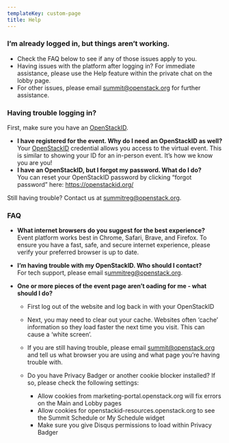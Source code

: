 ```yaml
---
templateKey: custom-page
title: Help
---
```

### I’m already logged in, but things aren’t working.

* Check the FAQ below to see if any of those issues apply to you.
* Having issues with the platform after logging in? For immediate assistance, please use the Help feature within the private chat on the lobby page.
* For other issues, please email [summit@openstack.org](mailto:summit@openstack.org) for further assistance.

### Having trouble logging in?

First, make sure you have an [OpenStackID](https://openstackid.org/).

* **I have registered for the event. Why do I need an OpenStackID as well?**\
  Your [OpenStackID](https://openstackid.org/) credential allows you access to the virtual event. This is similar to showing your ID for an in-person event. It’s how we know you are you!
* **I have an OpenStackID, but I forgot my password. What do I do?**\
  You can reset your OpenStackID password by clicking “forgot password” here: <https://openstackid.org/>

Still having trouble? Contact us at [summitreg@openstack.org](mailto:summitreg@openstack.org).

### FAQ

* **What internet browsers do you suggest for the best experience?**\
  Event platform works best in Chrome, Safari, Brave, and Firefox. To ensure you have a fast, safe, and secure internet experience, please verify your preferred browser is up to date.
* **I’m having trouble with my OpenStackID. Who should I contact?**\
  For tech support, please email s[ummitreg@openstack.org](mailto:ummitreg@openstack.org).
* **One or more pieces of the event page aren’t oading for me - what should I do?**

  * First log out of the website and log back in with your OpenStackID
  * Next, you may need to clear out your cache. Websites often ‘cache’ information so they load faster the next time you visit. This can cause a ‘white screen’.
  * If you are still having trouble, please email [summit@openstack.org](mailto:summit@openstack.org) and tell us what browser you are using and what page you’re having trouble with.
  * Do you have Privacy Badger or another cookie blocker installed? If so, please check the following settings:

    * Allow cookies from marketing-portal.openstack.org will fix errors on the Main and Lobby pages
    * Allow cookies for openstackid-resources.openstack.org to see the Summit Schedule or My Schedule widget
    * Make sure you give Disqus permissions to load within Privacy Badger